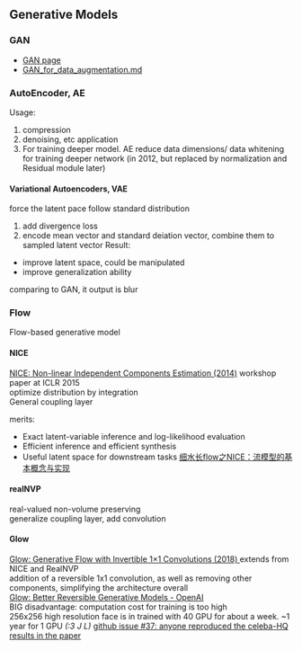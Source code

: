 ## Generative Models
### GAN
* [GAN page](/generative_models/GAN.md)
* [GAN_for_data_augmentation.md](/generative_models/GAN_for_data_augmentation.md)

### AutoEncoder, AE
Usage:
1. compression
2. denoising, etc application
3. For training deeper model. AE reduce data dimensions/ data whitening for training deeper network (in 2012, but replaced by normalization and Residual module later)

#### Variational Autoencoders, VAE
force the latent pace follow standard distribution
1. add divergence loss
2. encode mean vector and standard deiation vector, combine them to sampled latent vector
Result:
* improve latent space, could be manipulated
* improve generalization ability
  
comparing to GAN, it output is blur

### Flow
Flow-based generative model
#### NICE
[NICE: Non-linear Independent Components Estimation (2014)](https://arxiv.org/abs/1410.8516)
workshop paper at ICLR 2015  
optimize distribution by integration  
General coupling layer

merits:
* Exact latent-variable inference and log-likelihood evaluation
* Efficient inference and efficient synthesis
* Useful latent space for downstream tasks
[细水长flow之NICE：流模型的基本概念与实现](https://kexue.fm/archives/5776)
#### realNVP
real-valued non-volume preserving  
generalize coupling layer, add convolution
#### Glow
[Glow: Generative Flow with Invertible 1×1 Convolutions (2018)
](https://arxiv.org/abs/1807.03039)
extends from NICE and RealNVP  
addition of a reversible 1x1 convolution, as well as removing other components, simplifying the architecture overall  
[Glow: Better Reversible
Generative Models - OpenAI](https://openai.com/blog/glow/)  
BIG disadvantage: computation cost for training is too high  
256x256 high resolution face is in trained with 40 GPU for about a week. ~1 year for 1 GPU _(:3 J L)_
[github issue #37: anyone reproduced the celeba-HQ results in the paper](https://github.com/openai/glow/issues/37)
